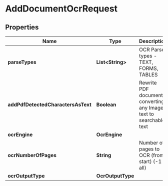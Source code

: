 

# AddDocumentOcrRequest


## Properties

| Name | Type | Description | Notes |
|------------ | ------------- | ------------- | -------------|
|**parseTypes** | **List&lt;String&gt;** | OCR Parse types - TEXT, FORMS, TABLES |  [optional] |
|**addPdfDetectedCharactersAsText** | **Boolean** | Rewrite PDF document, converting any Image text to searchable text |  [optional] |
|**ocrEngine** | **OcrEngine** |  |  [optional] |
|**ocrNumberOfPages** | **String** | Number of pages to OCR (from start) (-1 all) |  [optional] |
|**ocrOutputType** | **OcrOutputType** |  |  [optional] |



